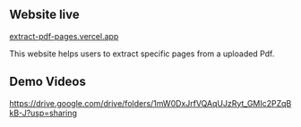 ## Website live 

[extract-pdf-pages.vercel.app](https://extract-pdf-pages.vercel.app/login)

This website helps users to extract specific pages from a uploaded Pdf. 

## Demo Videos
https://drive.google.com/drive/folders/1mW0DxJrfVQAqUJzRyt_GMIc2PZqBkB-J?usp=sharing

